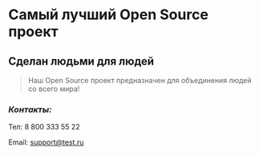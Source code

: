 # Самый лучший Open Source проект

## Сделан людьми для людей

> Наш Open Source проект предназначен для объединения людей со всего мира!

### *Контакты:*

Тел: 8 800 333 55 22

Email: support@test.ru